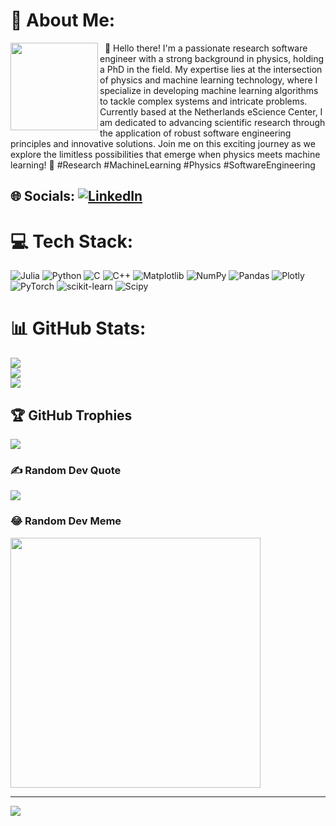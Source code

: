 # 💫 About Me:

<img align="left" width="140" height="140" src="https://github.com/SCiarella/SCiarella/assets/58949181/ef0a538c-e68a-4983-ac09-53d94e31a328" >
&nbsp; 👋 Hello there! I'm a passionate research software engineer with a strong background in physics, holding a PhD in the field. My expertise lies at the intersection of physics and machine learning technology, where I specialize in developing machine learning algorithms to tackle complex systems and intricate problems. Currently based at the Netherlands eScience Center, I am dedicated to advancing scientific research through the application of robust software engineering principles and innovative solutions. Join me on this exciting journey as we explore the limitless possibilities that emerge when physics meets machine learning! 🚀 #Research #MachineLearning #Physics #SoftwareEngineering

## 🌐 Socials: [![LinkedIn](https://img.shields.io/badge/LinkedIn-%230077B5.svg?logo=linkedin&logoColor=white)](https://www.linkedin.com/in/simone-ciarella-phd-485790170/)
# 💻 Tech Stack:
![Julia](https://img.shields.io/badge/-Julia-9558B2?style=for-the-badge&logo=julia&logoColor=white) ![Python](https://img.shields.io/badge/python-3670A0?style=for-the-badge&logo=python&logoColor=ffdd54) ![C](https://img.shields.io/badge/c-%2300599C.svg?style=for-the-badge&logo=c&logoColor=white) ![C++](https://img.shields.io/badge/c++-%2300599C.svg?style=for-the-badge&logo=c%2B%2B&logoColor=white) ![Matplotlib](https://img.shields.io/badge/Matplotlib-%23ffffff.svg?style=for-the-badge&logo=Matplotlib&logoColor=black) ![NumPy](https://img.shields.io/badge/numpy-%23013243.svg?style=for-the-badge&logo=numpy&logoColor=white) ![Pandas](https://img.shields.io/badge/pandas-%23150458.svg?style=for-the-badge&logo=pandas&logoColor=white) ![Plotly](https://img.shields.io/badge/Plotly-%233F4F75.svg?style=for-the-badge&logo=plotly&logoColor=white) ![PyTorch](https://img.shields.io/badge/PyTorch-%23EE4C2C.svg?style=for-the-badge&logo=PyTorch&logoColor=white) ![scikit-learn](https://img.shields.io/badge/scikit--learn-%23F7931E.svg?style=for-the-badge&logo=scikit-learn&logoColor=white) ![Scipy](https://img.shields.io/badge/SciPy-%230C55A5.svg?style=for-the-badge&logo=scipy&logoColor=%white)
# 📊 GitHub Stats:
![](https://github-readme-stats.vercel.app/api/top-langs/?username=SCiarella&theme=dark&hide_border=false&include_all_commits=false&count_private=false&layout=compact)<br/> 
![](https://github-readme-stats.vercel.app/api?username=SCiarella&theme=dark&hide_border=false&include_all_commits=false&count_private=false)<br/>
![](https://github-readme-streak-stats.herokuapp.com/?user=SCiarella&theme=dark&hide_border=false)<br/>

## 🏆 GitHub Trophies
![](https://github-profile-trophy.vercel.app/?username=SCiarella&theme=gruvbox&no-frame=false&no-bg=false&margin-w=4)

### ✍️ Random Dev Quote
![](https://quotes-github-readme.vercel.app/api?type=horizontal&theme=radical)

### 😂 Random Dev Meme
<img src='https://randommeme-five.vercel.app/' style="height: 400px;"/>

---
[![](https://visitcount.itsvg.in/api?id=SCiarella&icon=0&color=0)](https://visitcount.itsvg.in)
